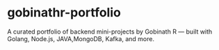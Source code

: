 # gobinathr-portfolio
A curated portfolio of backend mini-projects by Gobinath R — built with Golang, Node.js, JAVA,MongoDB, Kafka, and more.
